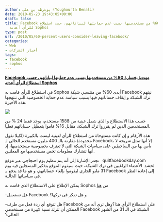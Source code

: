 ```yaml
---
author: يوغرطة بن علي (Youghourta Benali)
date: 2010-05-23 19:43:05+00:00
draft: false
title: Facebook مهددة بخسارة 60% من مستخدميها بسبب عدم حمايتها لبياناتهم، حسب استطلاع
  للرأي أعدته Sophos
type: post
url: /2010/05/60-percent-users-consider-leaving-facebook/
categories:
- Web
- أخبار الشركات
tags:
- facebook
- sophos
---
```


[**Facebook مهددة بخسارة 60% من مستخدميها بسبب عدم حمايتها لبياناتهم، حسب استطلاع للرأي أعدته Sophos**](https://www.it-scoop.com/2010/05/60-percent-users-consider-leaving-Facebook)


في استطلاع للرأي قامت به Sophos أبدى 60% من منتسبي شبكة Facebook نيتهم  ترك الشبكة و إيقاف حساباتهم فيها بسبب سياسة عدم حماية الخصوصية التي  تنتهجها هذه الأخيرة.

[![](http://www.sophos.com/blogs/gc/images/blogs/gc/2010/05/facebook-quit-poll.jpg)
](https://www.it-scoop.com/2010/05/60-percent-users-consider-leaving-Facebook)

حسب هذا الاستطلاع و الذي شمل عينية من 1588 مستخدم، يوجد فقط 24 % من المستخدمين الذين لم يقرروا ترك الشبكة، مقابل 16% قاموا بتعطيل حساباتهم فعليا.

هذه الأرقام و إن كانت مستوحاة من استطلاع للرأي لعينية ليست بالكبيرة (لكيلا نقول محدودة) مقارنة بالـ 400 مليون مستخدم الحالي لـ Facebook، إلا أنها تمثل شريحة لا بأس بها من الساخطين على سياسات الشبكة التي لا تعترف بخصوصية مستخدميها، إذ أنها تتشارك معلومات تخص مستخدميها مع المعلنين.

تجدر الإشارة إلى أنه يتم تنظيم يوم احتجاجي عبر موقع   quitfacebookday.com لحشد  الأعضاء الراغبين في ترك الشبكة، حيث سيقوم الموقع بتذكير المسجلين فيه يوم 31 مايو الجاري ليقوموا بإلغاء حساباتهم، و هو ما قد يدفع بـ Facebook إلى إعادة النظر في سياساتها الحالية.

يمكن الإطلاع على الاستطلاع الذي قامت به Sophos من [هنا](http://www.sophos.com/blogs/gc/g/2010/05/19/60-facebook-users-quitting-privacy/)

-هل تستعمل Facebook و هل تفكر في تركها؟

-هل تتوقع أي ردة فعل من طرف Facebook على استطلاع الرأي هذا؟وهل ترى أنه من الممكن أن تترك نسبة كبيرة من مستخدمي Facebook الشبكة في الـ 31 من الشهر الحالي؟
